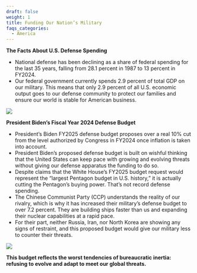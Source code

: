 ```yaml
---
draft: false
weight: 1
title: Funding Our Nation’s Military
faqs_categories:
  - America
---
```

**The Facts About U.S. Defense Spending**

* National defense has been declining as a share of federal spending for the last 35 years, falling from 28.1 percent in 1987 to 13 percent in FY2024.
* Our federal government currently spends 2.9 percent of total GDP on our military. This means that only 2.9 percent of all U.S. economic output goes to our defense community to protect our families and ensure our world is stable for American business.

![](/img/focus/screenshot-2024-06-20-at-8.36.26 pm.jpeg)





**President Biden’s Fiscal Year 2024 Defense Budget**

* President’s Biden FY2025 defense budget proposes over a real 10% cut from the level authorized by Congress in FY2024 once inflation is taken into account.
* President Biden’s proposed defense budget is built on wishful thinking that the United States can keep pace with growing and evolving threats without giving our defense apparatus the funding to do so.
* Despite claims that the White House’s FY2025 budget request would represent the “largest Pentagon budget in U.S. history,” it is actually cutting the Pentagon’s buying power. That’s not record defense spending.
* The Chinese Communist Party (CCP) understands the reality of our rivalry, which is why it has increased their military’s defense budget to over 7.2 percent. They are building ships faster than us and expanding their nuclear capabilities at a rapid pace.
* For their part, neither Russia, Iran, nor North Korea are showing any signs of restraint, and this proposed budget would give our military less to counter their threats.

![](/img/focus/screenshot-2024-06-20-at-8.53.21 pm.png)

**This budget reflects the worst tendencies of bureaucratic inertia: refusing to evolve and adapt to meet our global threats.**